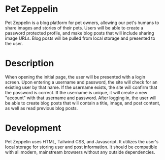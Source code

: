 #   Pet Zeppelin

Pet Zeppelin is a blog platform for pet owners, allowing our pet's humans to share images and stories of their pets. Users will be able to create a password protected profile, and make blog posts that will include sharing image URLs. Blog posts will be pulled from local storage and presented to the user.

#   Description

When opening the initial page, the user will be presented with a login screen. Upon entering a username and password, the site will check for an existing user by that name. If the username exists, the site will confirm that the password is correct. If the username is unique, it will create a new "account" with that username and password.  After logging in, the user will be able to create blog posts that will contain a title, image, and post content, as well as read previous blog posts. 

#   Development

Pet Zeppelin uses HTML, Tailwind CSS, and Javascript. It utilizes the user's local storage for storing user and post information. It should be compatible with all modern, mainstream browsers without any outside dependencies.

